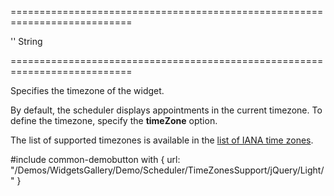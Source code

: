 ===========================================================================
<!--default-->''<!--/default-->
<!--type-->String<!--/type-->
===========================================================================

<!--shortDescription-->
Specifies the timezone of the widget. 
<!--/shortDescription-->

<!--fullDescription-->
By default, the scheduler displays appointments in the current timezone. To define the timezone, specify the **timeZone** option. 

The list of supported timezones is available in the [list of IANA time zones](https://en.wikipedia.org/wiki/List_of_tz_database_time_zones). 

#include common-demobutton with {
    url: "/Demos/WidgetsGallery/Demo/Scheduler/TimeZonesSupport/jQuery/Light/"
}
<!--/fullDescription-->